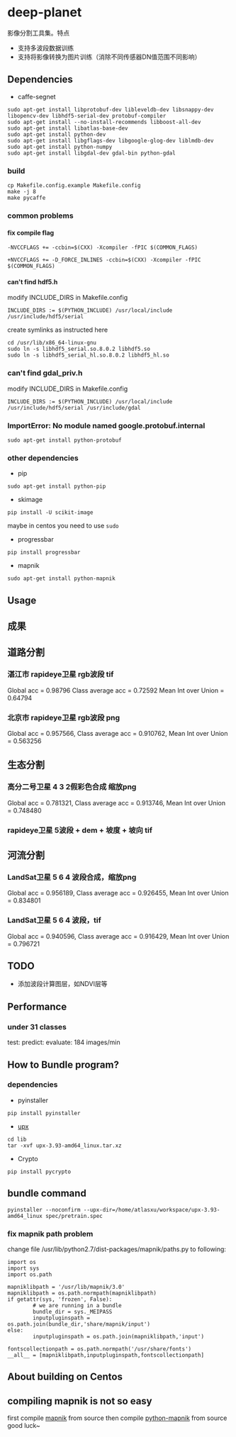 # deep-planet
影像分割工具集。特点
* 支持多波段数据训练
* 支持将影像转换为图片训练（消除不同传感器DN值范围不同影响）

## Dependencies
* caffe-segnet
```
sudo apt-get install libprotobuf-dev libleveldb-dev libsnappy-dev libopencv-dev libhdf5-serial-dev protobuf-compiler
sudo apt-get install --no-install-recommends libboost-all-dev
sudo apt-get install libatlas-base-dev
sudo apt-get install python-dev
sudo apt-get install libgflags-dev libgoogle-glog-dev liblmdb-dev
sudo apt-get install python-numpy
sudo apt-get install libgdal-dev gdal-bin python-gdal
```

### build
```
cp Makefile.config.example Makefile.config
make -j 8
make pycaffe
```

### common problems
#### fix compile flag
```
-NVCCFLAGS += -ccbin=$(CXX) -Xcompiler -fPIC $(COMMON_FLAGS)

+NVCCFLAGS += -D_FORCE_INLINES -ccbin=$(CXX) -Xcompiler -fPIC $(COMMON_FLAGS)
```

#### can't find hdf5.h

modify INCLUDE_DIRS in Makefile.config
```
INCLUDE_DIRS := $(PYTHON_INCLUDE) /usr/local/include /usr/include/hdf5/serial
```

create symlinks as instructed here

```
cd /usr/lib/x86_64-linux-gnu
sudo ln -s libhdf5_serial.so.8.0.2 libhdf5.so
sudo ln -s libhdf5_serial_hl.so.8.0.2 libhdf5_hl.so
```

### can't find gdal_priv.h
modify INCLUDE_DIRS in Makefile.config
```
INCLUDE_DIRS := $(PYTHON_INCLUDE) /usr/local/include /usr/include/hdf5/serial /usr/include/gdal
```

### ImportError: No module named google.protobuf.internal
```
sudo apt-get install python-protobuf
```

### other dependencies
* pip
```
sudo apt-get install python-pip
```

* skimage
```
pip install -U scikit-image
```
maybe in centos you need to use `sudo`

* progressbar
```
pip install progressbar
```

* mapnik
```
sudo apt-get install python-mapnik
```

## Usage


## 成果
## 道路分割
### 湛江市 rapideye卫星 rgb波段 tif
Global acc = 0.98796 Class average acc = 0.72592 Mean Int over Union = 0.64794

### 北京市 rapideye卫星 rgb波段 png
Global acc = 0.957566, Class average acc = 0.910762, Mean Int over Union = 0.563256

## 生态分割
### 高分二号卫星 4 3 2假彩色合成 缩放png
Global acc = 0.781321, Class average acc = 0.913746, Mean Int over Union = 0.748480
### rapideye卫星 5波段 + dem + 坡度 + 坡向 tif


## 河流分割
### LandSat卫星 5 6 4 波段合成，缩放png
Global acc = 0.956189, Class average acc = 0.926455, Mean Int over Union = 0.834801
### LandSat卫星 5 6 4 波段，tif
Global acc = 0.940596, Class average acc = 0.916429, Mean Int over Union = 0.796721


## TODO
* 添加波段计算图层，如NDVI层等

## Performance
### under 31 classes
test:
predict:
evaluate: 184 images/min

## How to Bundle program?
### dependencies
* pyinstaller
```
pip install pyinstaller
```

* [upx](https://github.com/upx/upx/releases/tag/v3.93)
```
cd lib
tar -xvf upx-3.93-amd64_linux.tar.xz
```

* Crypto
```
pip install pycrypto
```

## bundle command
```
pyinstaller --noconfirm --upx-dir=/home/atlasxu/workspace/upx-3.93-amd64_linux spec/pretrain.spec
```

### fix mapnik path problem
change file /usr/lib/python2.7/dist-packages/mapnik/paths.py to following:

```
import os
import sys
import os.path

mapniklibpath = '/usr/lib/mapnik/3.0'
mapniklibpath = os.path.normpath(mapniklibpath)
if getattr(sys, 'frozen', False):
        # we are running in a bundle
        bundle_dir = sys._MEIPASS
        inputpluginspath = os.path.join(bundle_dir,'share/mapnik/input')
else:
        inputpluginspath = os.path.join(mapniklibpath,'input')

fontscollectionpath = os.path.normpath('/usr/share/fonts')
__all__ = [mapniklibpath,inputpluginspath,fontscollectionpath]
```

## About building on Centos
## compiling mapnik is not so easy
first compile [mapnik](https://github.com/mapnik/mapnik/blob/master/INSTALL.md) from source
then compile [python-mapnik](https://github.com/mapnik/python-mapnik/tree/v3.0.x) from source
good luck~

